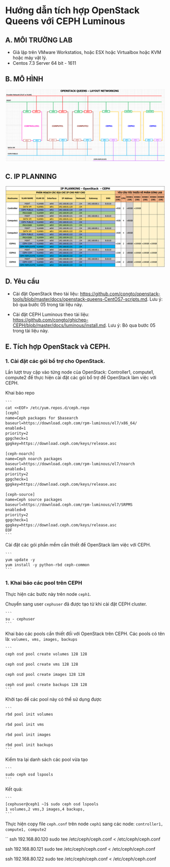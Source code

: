 # Hướng dẫn tích hợp OpenStack Queens với CEPH Luminous

## A. MÔI TRƯỜNG LAB
- Giả lập trên VMware Workstatios, hoặc ESX hoặc Virtualbox hoặc KVM hoặc máy vật lý.
- Centos 7.3 Server 64 bit - 1611

## B. MÔ HÌNH

![noha_openstack_topology.png](/images/noha_openstack_queen_topology.png)

## C. IP PLANNING

![noha_ip_planning.png](/images/noha_openstack_queen_ip_planning.png)

## D. Yêu cầu

- Cài đặt OpenStack theo tài liệu: https://github.com/congto/openstack-tools/blob/master/docs/openstack-queens-CentOS7-scripts.md. Lưu ý: bỏ qua bước 05 trong tài liệu này.

- Cài đặt CEPH Luminous theo tài liệu: https://github.com/congto/ghichep-CEPH/blob/master/docs/luminous/install.md. Lưu ý: Bỏ qua bước 05 trong tài liệu này.

## E. Tích hợp OpenStack và CEPH.

### 1. Cài đặt các gói bổ trợ cho OpenStack.

Lần lượt truy cập vào từng node của OpenStack: Controller1, compute1, compute2 để thực hiện cài đặt các gói bổ trợ để OpenStack làm việc với CEPH.

Khai báo repo

    ```
    cat <<EOF> /etc/yum.repos.d/ceph.repo
    [ceph]
    name=Ceph packages for $basearch
    baseurl=https://download.ceph.com/rpm-luminous/el7/x86_64/
    enabled=1
    priority=2
    gpgcheck=1
    gpgkey=https://download.ceph.com/keys/release.asc

    [ceph-noarch]
    name=Ceph noarch packages
    baseurl=https://download.ceph.com/rpm-luminous/el7/noarch
    enabled=1
    priority=2
    gpgcheck=1
    gpgkey=https://download.ceph.com/keys/release.asc

    [ceph-source]
    name=Ceph source packages
    baseurl=https://download.ceph.com/rpm-luminous/el7/SRPMS
    enabled=0
    priority=2
    gpgcheck=1
    gpgkey=https://download.ceph.com/keys/release.asc
    EOF
    ```

Cài đặt các gói phần mềm cần thiết để OpenStack làm việc với CEPH.

    ```
    yum update -y
    yum install -y python-rbd ceph-common
    ```

### 1. Khai báo các pool trên CEPH

Thực hiện các bước này trên node `ceph1`.

Chuyển sang user `cephuser` đã được tạo từ khi cài đặt CEPH cluster.

    ```
    su - cephuser
    ```

Khai báo các pools cần thiết đối với OpenStack trên CEPH. Các pools có tên là: `volumes, vms, images, backups`

    ```
    ceph osd pool create volumes 128 128

    ceph osd pool create vms 128 128

    ceph osd pool create images 128 128

    ceph osd pool create backups 128 128
    ```

Khởi tạo để các pool này có thể sử dụng được

    ```
    rbd pool init volumes

    rbd pool init vms

    rbd pool init images

    rbd pool init backups
    ```

Kiểm tra lại danh sách các pool vừa tạo

    ```
    sudo ceph osd lspools
    ```

Kết quả:

    ```
    [cephuser@ceph1 ~]$ sudo ceph osd lspools
    1 volumes,2 vms,3 images,4 backups,
    ```

Thực hiện copy file `ceph.conf` trên node `ceph1` sang các node: `controller1, compute1, compute2`

``
ssh 192.168.80.120 sudo tee /etc/ceph/ceph.conf < /etc/ceph/ceph.conf

ssh 192.168.80.121 sudo tee /etc/ceph/ceph.conf < /etc/ceph/ceph.conf

ssh 192.168.80.122 sudo tee /etc/ceph/ceph.conf < /etc/ceph/ceph.conf
```













